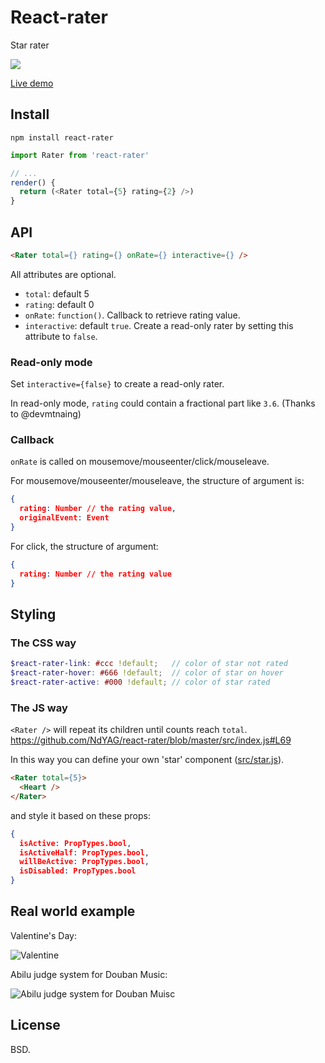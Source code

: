 # React-rater

Star rater

![](http://7d9o0k.com1.z0.glb.clouddn.com/rater.gif)

[Live demo](https://rawgit.com/ndyag/react-rater/master/example/index.html)

## Install

```
npm install react-rater
```

```js
import Rater from 'react-rater'

// ...
render() {
  return (<Rater total={5} rating={2} />)
}
```

## API

```html
<Rater total={} rating={} onRate={} interactive={} />
```

All attributes are optional.

* `total`: default 5
* `rating`: default 0
* `onRate`: `function()`. Callback to retrieve rating value.
* `interactive`: default `true`. Create a read-only rater by setting this attribute to `false`.

### Read-only mode

Set `interactive={false}` to create a read-only rater.

In read-only mode, `rating` could contain a fractional part like `3.6`. (Thanks to @devmtnaing)

### Callback

`onRate` is called on mousemove/mouseenter/click/mouseleave.

For mousemove/mouseenter/mouseleave, the structure of argument is:
```json
{
  rating: Number // the rating value,
  originalEvent: Event
}
```

For click, the structure of argument:
```json
{
  rating: Number // the rating value
}
```

## Styling

### The CSS way

```scss
$react-rater-link: #ccc !default;   // color of star not rated
$react-rater-hover: #666 !default;  // color of star on hover
$react-rater-active: #000 !default; // color of star rated
```

### The JS way

`<Rater />` will repeat its children until counts reach `total`. https://github.com/NdYAG/react-rater/blob/master/src/index.js#L69

In this way you can define your own 'star' component ([src/star.js](https://github.com/NdYAG/react-rater/blob/master/src%2Fstar.js)).

```html
<Rater total={5}>
  <Heart />
</Rater>
```

and style it based on these props:

```json
{
  isActive: PropTypes.bool,
  isActiveHalf: PropTypes.bool,
  willBeActive: PropTypes.bool,
  isDisabled: PropTypes.bool
}
```

## Real world example

Valentine's Day:

![Valentine](http://7d9o0k.com1.z0.glb.clouddn.com/valentine.png)

Abilu judge system for Douban Music:

![Abilu judge system for Douban Muisc](http://i.imgur.com/fbrX3mg.png)

## License

BSD.
